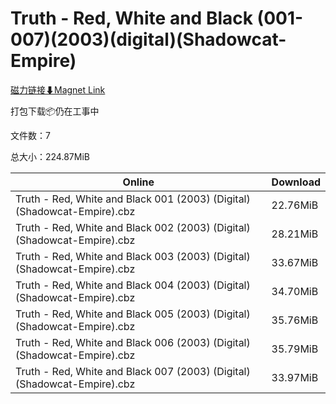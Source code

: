 # Truth - Red, White and Black (001-007)(2003)(digital)(Shadowcat-Empire)

[磁力链接⬇Magnet Link](magnet:?xt=urn:btih:d1149bd07a5bff5fa1b08e1df60d81a9ba74c0d9&dn=Truth%20-%20Red%2C%20White%20and%20Black%20%28001-007%29%282003%29%28digital%29%28Shadowcat-Empire%29)

打包下载📦仍在工事中

文件数：7

总大小：224.87MiB

Online | Download
--- | ---
Truth - Red, White and Black 001 (2003) (Digital) (Shadowcat-Empire).cbz | 22.76MiB
Truth - Red, White and Black 002 (2003) (Digital) (Shadowcat-Empire).cbz | 28.21MiB
Truth - Red, White and Black 003 (2003) (Digital) (Shadowcat-Empire).cbz | 33.67MiB
Truth - Red, White and Black 004 (2003) (Digital) (Shadowcat-Empire).cbz | 34.70MiB
Truth - Red, White and Black 005 (2003) (Digital) (Shadowcat-Empire).cbz | 35.76MiB
Truth - Red, White and Black 006 (2003) (Digital) (Shadowcat-Empire).cbz | 35.79MiB
Truth - Red, White and Black 007 (2003) (Digital) (Shadowcat-Empire).cbz | 33.97MiB